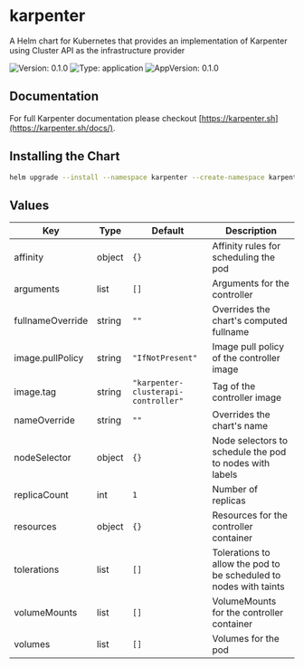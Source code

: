 # karpenter

A Helm chart for Kubernetes that provides an implementation of Karpenter using Cluster API as the infrastructure
provider

![Version: 0.1.0](https://img.shields.io/badge/Version-0.1.0-informational?style=flat-square) ![Type: application](https://img.shields.io/badge/Type-application-informational?style=flat-square) ![AppVersion: 0.1.0](https://img.shields.io/badge/AppVersion-0.1.0-informational?style=flat-square)

## Documentation

For full Karpenter documentation please checkout [https://karpenter.sh](https://karpenter.sh/docs/).

## Installing the Chart

```bash
helm upgrade --install --namespace karpenter --create-namespace karpenter .
```

## Values

| Key              | Type   | Default                             | Description                                                       |
|------------------|--------|-------------------------------------|-------------------------------------------------------------------|
| affinity         | object | `{}`                                | Affinity rules for scheduling the pod                             |
| arguments        | list   | `[]`                                | Arguments for the controller                                      |
| fullnameOverride | string | `""`                                | Overrides the chart's computed fullname                           |
| image.pullPolicy | string | `"IfNotPresent"`                    | Image pull policy of the controller image                         |
| image.tag        | string | `"karpenter-clusterapi-controller"` | Tag of the controller image                                       |
| nameOverride     | string | `""`                                | Overrides the chart's name                                        |
| nodeSelector     | object | `{}`                                | Node selectors to schedule the pod to nodes with labels           |
| replicaCount     | int    | `1`                                 | Number of replicas                                                |
| resources        | object | `{}`                                | Resources for the controller container                            |
| tolerations      | list   | `[]`                                | Tolerations to allow the pod to be scheduled to nodes with taints |
| volumeMounts     | list   | `[]`                                | VolumeMounts for the controller container                         |
| volumes          | list   | `[]`                                | Volumes for the pod                                               |
